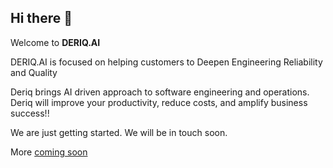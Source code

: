 ## Hi there 👋

Welcome to **DERIQ.AI**

DERIQ.AI is focused on helping customers to Deepen Engineering Reliability and Quality

Deriq brings AI driven approach to software engineering and operations. Deriq will improve your productivity, reduce costs, and amplify business success!!

We are just getting started. We will be in touch soon.

More [coming soon](https://zignals.dev)

<!--

**Here are some ideas to get you started:**

🙋‍♀️ A short introduction - what is your organization all about?
🌈 Contribution guidelines - how can the community get involved?
👩‍💻 Useful resources - where can the community find your docs? Is there anything else the community should know?
🍿 Fun facts - what does your team eat for breakfast?
🧙 Remember, you can do mighty things with the power of [Markdown](https://docs.github.com/github/writing-on-github/getting-started-with-writing-and-formatting-on-github/basic-writing-and-formatting-syntax)
-->
